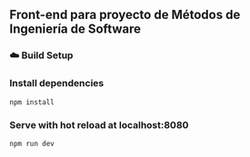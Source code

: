 ## Front-end para proyecto de Métodos de Ingeniería de Software 

### :cloud: Build Setup

### Install dependencies
`npm install`
### Serve with hot reload at localhost:8080
`npm run dev`


